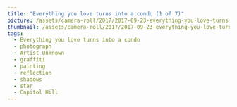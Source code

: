 ```yaml
---
title: "Everything you love turns into a condo (1 of 7)"
picture: /assets/camera-roll/2017/2017-09-23-everything-you-love-turns-into-a-condo-1/20170923_180739543_iOS.jpg
thumbnail: /assets/camera-roll/2017/2017-09-23-everything-you-love-turns-into-a-condo-1/20170923_180739543_iOS-thumbnail.jpg
tags:
  - Everything you love turns into a condo
  - photograph
  - Artist Unknown
  - graffiti
  - painting
  - reflection
  - shadows
  - star
  - Capitol Hill
---
```

